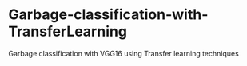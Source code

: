# Garbage-classification-with-TransferLearning
Garbage classification with VGG16 using Transfer learning techniques
